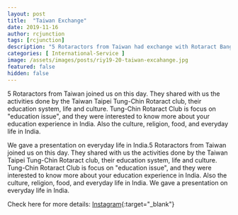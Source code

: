 ```yaml
---
layout: post
title:  "Taiwan Exchange"
date: 2019-11-16
author: rcjunction
tags: [rcjunction]
description: "5 Rotaractors from Taiwan had exchange with Rotaract Bangalore Junction."
categories: [ International-Service ]
image: /assets/images/posts/riy19-20-taiwan-excahange.jpg
featured: false
hidden: false
---
```


5 Rotaractors from Taiwan joined us on this day. They shared  with us the activities done by the Taiwan Taipei Tung-Chin  Rotaract club, their education system, life and culture. Tung-Chin Rotaract Club is focus on "education issue", and they were  interested to know more about your education experience in India. Also the culture, religion, food, and everyday life in India.

We gave a presentation on everyday life in India.5 Rotaractors from Taiwan joined us on this day. They shared with us the activities done by the Taiwan Taipei Tung-Chin Rotaract club, their education system, life and culture. Tung-Chin Rotaract Club is focus on "education issue", and they were interested to know more about your education experience in India. Also the culture, religion, food, and everyday life in India. We gave a presentation on everyday life in India.

Check here for more details: [Instagram](https://instagram.com/rotaractbangalorejunction?igshid=7v8vezbhd64r){:target="_blank"}



